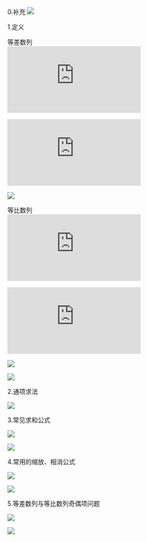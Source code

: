 0.补充
![](https://i.loli.net/2019/07/06/5d1ff8cea7d2774558.png)

1.定义

等差数列    
![a_n = a_1 + (n - 1)d](https://latex.codecogs.com/png.latex?a_n%20%3D%20a_1%20%2B%20%28n%20-%201%29d)

![S_n = \frac{n(a_1 + a_n)}{2}= na_1 + \frac{n(n - 1)}{2}d](https://latex.codecogs.com/png.latex?S_n%20%3D%20%5Cfrac%7Bn%28a_1%20%2B%20a_n%29%7D%7B2%7D%3D%20na_1%20%2B%20%5Cfrac%7Bn%28n%20-%201%29%7D%7B2%7Dd)

![](https://i.loli.net/2019/07/06/5d1ffb34db5e078541.png)

等比数列  
![a_n = a_1 q^{n - 1}](https://latex.codecogs.com/png.latex?a_n%20%3D%20a_1%20q%5E%7Bn%20-%201%7D)

![S_n = \frac{a_1(1 - q^n)}{1 - q} (q \ne 1)= \frac{a_1 - a_nq}{1 - q} (q \ne 1)](https://latex.codecogs.com/png.latex?S_n%20%3D%20%5Cfrac%7Ba_1%281%20-%20q%5En%29%7D%7B1%20-%20q%7D%20%28q%20%5Cne%201%29%3D%20%5Cfrac%7Ba_1%20-%20a_nq%7D%7B1%20-%20q%7D%20%28q%20%5Cne%201%29)

![](https://i.loli.net/2019/07/06/5d1ffbbbdf3ab65343.png)

![](https://i.loli.net/2019/07/06/5d1ffbfa2b15576352.png)

2.通项求法

![](https://i.loli.net/2019/07/06/5d1ffc3054c0b48936.png)

3.常见求和公式

![](https://i.loli.net/2019/07/06/5d1ffcec5af5e12671.png)

![](https://i.loli.net/2019/07/06/5d1ffd219216e49340.png)

4.常用的缩放、相消公式

![](https://i.loli.net/2019/07/06/5d1ffdfd7a39c26075.png)

![](https://i.loli.net/2019/07/06/5d1ffe0b5b49458927.png)

5.等差数列与等比数列奇偶项问题  

![](https://i.loli.net/2019/07/06/5d2000f4aeb5a46392.png)

![](https://i.loli.net/2019/07/06/5d2000fcdab3c45730.png)
